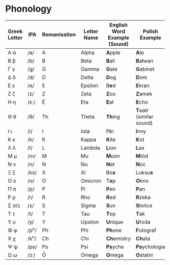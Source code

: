 # Phonology

| Greek Letter | IPA  | Romanisation | Letter Name | English Word Example (Sound) | Polish Example            |
| ------------ | ---- | ------------ | ----------- | ---------------------------- | ------------------------- |
| Α α          | /a/  | A            | Alpha       | **A**pple                    | **A**le                   |
| Β β          | /b/  | B            | Beta        | **B**all                     | **B**ałwan                |
| Γ γ          | /ɡ/  | G            | Gamma       | **G**ate                     | **G**abinet               |
| Δ δ          | /d/  | D            | Delta       | **D**og                      | **D**om                   |
| Ε ε          | /e/  | E            | Epsilon     | B**e**d                      | **E**kran                 |
| Ζ ζ          | /z/  | Z            | Zeta        | **Z**oo                      | **Z**amek                 |
| Η η          | /ɛː/ | Ē            | Eta         | **E**at                      | **E**cho                  |
| Θ θ          | /θ/  | Th           | Theta       | **Th**ing                    | **T**eatr (similar sound) |
| Ι ι          | /i/  | I            | Iota        | P**i**n                      | **I**nny                  |
| Κ κ          | /k/  | K            | Kappa       | **K**ite                     | **K**ot                   |
| Λ λ          | /l/  | L            | Lambda      | **L**ion                     | **L**as                   |
| Μ μ          | /m/  | M            | Mu          | **M**oon                     | **M**iód                  |
| Ν ν          | /n/  | N            | Nu          | **N**et                      | **N**oc                   |
| Ξ ξ          | /ks/ | X            | Xi          | Bo**x**                      | Luksu**s**                |
| Ο ο          | /o/  | O            | Omicron     | T**o**p                      | **O**kno                  |
| Π π          | /p/  | P            | Pi          | **P**en                      | **P**an                   |
| Ρ ρ          | /r/  | R            | Rho         | **R**ed                      | **R**zeka                 |
| Σ σ/ς        | /s/  | S            | Sigma       | **S**un                      | **S**łońce                |
| Τ τ          | /t/  | T            | Tau         | **T**op                      | **T**ak                   |
| Υ υ          | /y/  | Y            | Upsilon     | **U**nique                   | **U**roda                 |
| Φ φ          | /pʰ/ | Ph           | Phi         | **Ph**one                    | **F**otograf              |
| Χ χ          | /kʰ/ | Ch           | Chi         | **Ch**emistry                | **Ch**ata                 |
| Ψ ψ          | /ps/ | Ps           | Psi         | **Ps**yche                   | **Ps**ychologia           |
| Ω ω          | /ɔː/ | Ō            | Omega       | **O**mega                    | **O**statni               |
